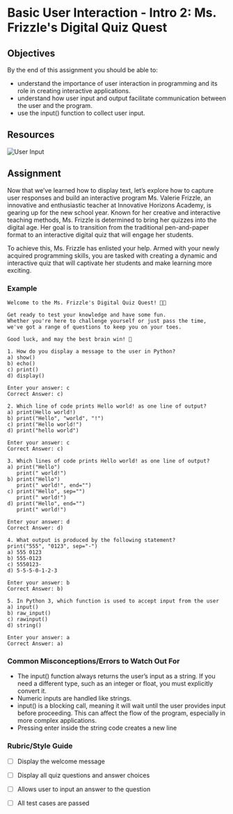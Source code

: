 # Basic User Interaction - Intro 2: Ms. Frizzle's Digital Quiz Quest

## Objectives

By the end of this assignment you should be able to:

- understand the importance of user interaction in programming and its role in creating interactive applications.
- understand how user input and output facilitate communication between the user and the program.
- use the input() function to collect user input.

## Resources

![User Input](https://www.youtube.com/watch?v=hcNB9twfM0s)

## Assignment

Now that we’ve learned how to display text, let’s explore how to capture user responses and build an interactive program
Ms. Valerie Frizzle, an innovative and enthusiastic teacher at Innovative Horizons Academy, is gearing up for the new school year. Known for her creative and interactive teaching methods, Ms. Frizzle is determined to bring her quizzes into the digital age. Her goal is to transition from the traditional pen-and-paper format to an interactive digital quiz that will engage her students.

To achieve this, Ms. Frizzle has enlisted your help. Armed with your newly acquired programming skills, you are tasked with creating a dynamic and interactive quiz that will captivate her students and make learning more exciting.

### Example

```console
Welcome to the Ms. Frizzle's Digital Quiz Quest! 🚌✨ 

Get ready to test your knowledge and have some fun.
Whether you're here to challenge yourself or just pass the time,
we've got a range of questions to keep you on your toes.

Good luck, and may the best brain win! 🚀

1. How do you display a message to the user in Python?
a) show()
b) echo()
c) print()
d) display()

Enter your answer: c
Correct Answer: c)

2. Which line of code prints Hello world! as one line of output?
a) print(Hello world!)
b) print("Hello", "world", "!")
c) print("Hello world!")
d) print("hello world")      

Enter your answer: c
Correct Answer: c)

3. Which lines of code prints Hello world! as one line of output?
a) print("Hello")
   print(" world!")
b) print("Hello")
   print(" world!", end="")
c) print("Hello", sep="")
   print(" world!")   
d) print("Hello", end="")
   print(" world!")       

Enter your answer: d
Correct Answer: d)

4. What output is produced by the following statement?
print("555", "0123", sep="-")
a) 555 0123
b) 555-0123 
c) 5550123-
d) 5-5-5-0-1-2-3  

Enter your answer: b
Correct Answer: b)

5. In Python 3, which function is used to accept input from the user    
a) input()
b) raw_input()
c) rawinput()
d) string()

Enter your answer: a
Correct Answer: a)

```

### Common Misconceptions/Errors to Watch Out For

- The input() function always returns the user’s input as a string. If you need a different type, such as an integer or float, you must explicitly convert it.
- Numeric inputs are handled like strings.
- input() is a blocking call, meaning it will wait until the user provides input before proceeding. This can affect the flow of the program, especially in more complex applications.
- Pressing enter inside the string code creates a new line

### Rubric/Style Guide

- [ ] Display the welcome message
- [ ] Display all quiz questions and answer choices
- [ ] Allows user to input an answer to the question
- [ ] All test cases are passed

